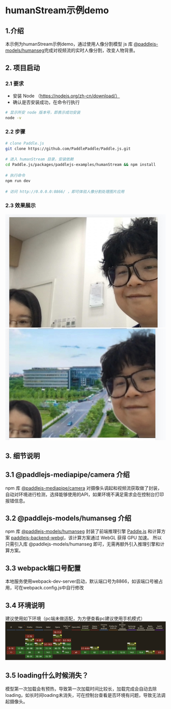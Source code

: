 # humanStream示例demo

## 1.介绍
本示例为humanStream示例demo，通过使用人像分割模型 js 库 [@paddlejs-models/humanseg](https://github.com/PaddlePaddle/Paddle.js/tree/master/packages/paddlejs-models/humanseg)完成对视频流的实时人像分割，改变人物背景。

## 2. 项目启动

### 2.1 要求
* 安装 Node （https://nodejs.org/zh-cn/download/）
* 确认是否安装成功，在命令行执行
```sh
# 显示所安 node 版本号，即表示成功安装
node -v
```
### 2.2 步骤
```sh
# clone Paddle.js
git clone https://github.com/PaddlePaddle/Paddle.js.git

# 进入 humanStream 目录，安装依赖
cd Paddle.js/packages/paddlejs-examples/humanStream && npm install

# 执行命令
npm run dev

# 访问 http://0.0.0.0:8866/ ，即可体验人像分割处理图片应用
```

### 2.3 效果展示

![image](./image/before.png)
![image](./image/after.png)

## 3. 细节说明

## 3.1 @paddlejs-mediapipe/camera 介绍
npm 库 [@paddlejs-mediapipe/camera](https://github.com/PaddlePaddle/Paddle.js/tree/master/packages/paddlejs-mediapipe/camera) 对摄像头调起和视频流获取做了封装，自动对环境进行检测，选择能够使用的API，如果环境不满足需求会在控制台打印报错信息。

## 3.2 @paddlejs-models/humanseg 介绍
npm 库 [@paddlejs-models/humanseg](https://github.com/PaddlePaddle/Paddle.js/tree/master/packages/paddlejs-models/humanseg) 封装了前端推理引擎 [Paddle.js](https://github.com/PaddlePaddle/Paddle.js) 和计算方案 [paddlejs-backend-webgl](https://github.com/PaddlePaddle/Paddle.js/tree/master/packages/paddlejs-backend-webgl)，该计算方案通过 WebGL 获得 GPU 加速。
所以只需引入库 @paddlejs-models/humanseg 即可，无需再额外引入推理引擎和计算方案。

## 3.3 webpack端口号配置
本地服务使用webpack-dev-server启动，默认端口号为8866，如该端口号被占用，可在webpack.config.js中自行修改

## 3.4 环境说明
建议使用如下环境（pc端未做适配，为方便查看pc建议使用手机模式）
![image](./image/caniuse.png)

## 3.5 loading什么时候消失？
模型第一次加载会有预热，导致第一次加载时间比较长，加载完成会自动去除loading，如长时间loading未消失，可在控制台查看是否环境有问题，导致无法调起摄像头。
